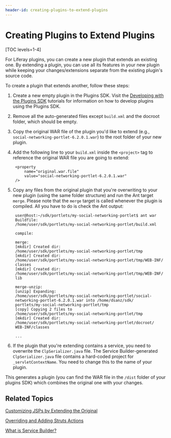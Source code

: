 ```yaml
---
header-id: creating-plugins-to-extend-plugins
---
```


# Creating Plugins to Extend Plugins

[TOC levels=1-4]

For Liferay plugins, you can create a new plugin that extends an existing one.
By extending a plugin, you can use all its features in your new plugin while
keeping your changes/extensions separate from the existing plugin's source code. 

To create a plugin that extends another, follow these steps: 

1. Create a new empty plugin in the Plugins SDK. Visit the
   [Developing with the Plugins SDK](/docs/6-2/tutorials/-/knowledge_base/t/plugins-sdk)
   tutorials for information on how to develop plugins using the Plugins SDK. 

2. Remove all the auto-generated files except `build.xml` and the docroot
   folder, which should be empty. 

3. Copy the original WAR file of the plugin you'd like to extend (e.g.,
   `social-networking-portlet-6.2.0.1.war`) to the root folder of your new
   plugin. 

4. Add the following line to your `build.xml` inside the `<project>` tag to 
   reference the original WAR file you are going to extend: 

        <property
            name="original.war.file"
            value="social-networking-portlet-6.2.0.1.war"
        />

5. Copy any files from the original plugin that you're overwriting to your
   new plugin (using the same folder structure) and run the Ant target `merge`.
   Please note that the `merge` target is called whenever the plugin is
   compiled. All you have to do is check the Ant output: 

        user@host:~/sdk/portlets/my-social-networking-portlet$ ant war
        Buildfile:
        /home/user/sdk/portlets/my-social-networking-portlet/build.xml

        compile:

        merge:
        [mkdir] Created dir:
        /home/user/sdk/portlets/my-social-networking-portlet/tmp
        [mkdir] Created dir:
        /home/user/sdk/portlets/my-social-networking-portlet/tmp/WEB-INF/
        classes 
        [mkdir] Created dir:
        /home/user/sdk/portlets/my-social-networking-portlet/tmp/WEB-INF/
        lib 

        merge-unzip:
        [unzip] Expanding:
        /home/user/sdk/portlets/my-social-networking-portlet/social-
        networking-portlet-6.2.0.1.war into /home/dsanz/sdk/
        portlets/my-social-networking-portlet/tmp 
        [copy] Copying 2 files to
        /home/user/sdk/portlets/my-social-networking-portlet/tmp 
        [mkdir] Created dir:
        /home/user/sdk/portlets/my-social-networking-portlet/docroot/
        WEB-INF/classes

        ...

6. If the plugin that you're extending contains a service, you need to
   overwrite the `ClpSerializer.java` file. The Service Builder-generated
   `ClpSerializer.java` file contains a hard-coded project for
   `_servletContextName`. You need to change this to the name of your plugin. 

This generates a plugin (you can find the WAR file in the `/dist` folder of your
plugins SDK) which combines the original one with your changes. 

## Related Topics

[Customizing JSPs by Extending the Original](/docs/6-2/tutorials/-/knowledge_base/t/customizing-jsps-by-extending-the-original)

[Overriding and Adding Struts Actions](/docs/6-2/tutorials/-/knowledge_base/t/overriding-and-adding-struts-actions)

[What is Service Builder?](/docs/6-2/tutorials/-/knowledge_base/t/what-is-service-builder)
